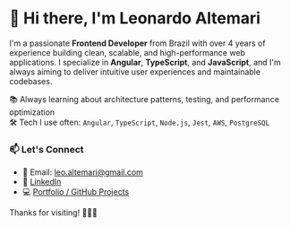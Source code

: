 # 👋 Hi there, I'm Leonardo Altemari

I'm a passionate **Frontend Developer** from Brazil with over 4 years of experience building clean, scalable, and high-performance web applications. I specialize in **Angular**, **TypeScript**, and **JavaScript**, and I'm always aiming to deliver intuitive user experiences and maintainable codebases.

📚 Always learning about architecture patterns, testing, and performance optimization  
🛠️ Tech I use often: `Angular`, `TypeScript`, `Node.js`, `Jest`, `AWS`, `PostgreSQL`

### 📫 Let's Connect

- 📧 Email: leo.altemari@gmail.com  
- 💼 [LinkedIn](https://linkedin.com/in/leonardo-altemari-008a8017b)  
- 💻 [Portfolio / GitHub Projects]([https://github.com/leoaltemari](https://github.com/leoaltemari?tab=repositories))

Thanks for visiting! 👨‍💻✨
